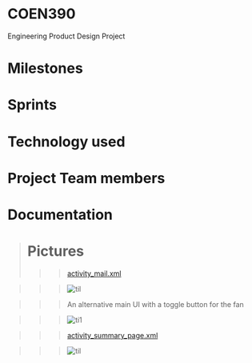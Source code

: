 # COEN390

Engineering Product Design Project

# Milestones

# Sprints

# Technology used

# Project Team members

# Documentation
> # Pictures
>>> [activity_mail.xml](TeamDesignPropType\app\src\main\res\layout\activity_main.xml)

>>>![til](photo/q1.PNG)

>>> An alternative main UI with a toggle button for the fan

>>>![ti1](photo/q2.PNG)

>>> [activity_summary_page.xml](TeamDesignPropType\app\src\main\res\layout\activity_summary_page.xml)

>>>![til](photo/q3.PNG)
